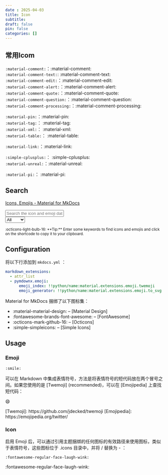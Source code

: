 ```yaml
---
date : 2025-04-03
title: Icon
subtitle: 
draft: false
pin: false
categories: []
---
```


## 常用Icom

`:material-comment:`：:material-comment:  
`:material-comment-text:`: :material-comment-text:  
`:material-comment-edit:`：:material-comment-edit:  
`:material-comment-alert:`：:material-comment-alert:  
`:material-comment-quote:`：:material-comment-quote:  
`:material-comment-question:`：:material-comment-question:  
`:material-comment-processing:`：:material-comment-processing:

`:material-pin:`：:material-pin:  
`:material-tag:`： :material-tag:  
`:material-xml:`： :material-xml:  
`:material-table:`： :material-table:

`:material-link:`：:material-link:

`:simple-cplusplus:`： :simple-cplusplus:  
`:material-unreal:`：:material-unreal:

`:material-pi:`： :material-pi:

## Search

[Icons, Emojis - Material for MkDocs](https://squidfunk.github.io/mkdocs-material/reference/icons-emojis/)

<div class="mdx-iconsearch" data-mdx-component="iconsearch">
  <input
    class="md-input md-input--stretch mdx-iconsearch__input"
    placeholder="Search the icon and emoji database"
    data-mdx-component="iconsearch-query"
  />
  <div class="mdx-iconsearch-result" data-mdx-component="iconsearch-result">
    <select
      class="mdx-iconsearch-result__select"
      data-mdx-component="iconsearch-select"
    >
      <option value="all" selected>All</option>
      <option value="icons">Icons</option>
      <option value="emojis">Emojis</option>
    </select>
    <div class="mdx-iconsearch-result__meta"></div>
    <ol class="mdx-iconsearch-result__list"></ol>
  </div>
</div>
<small>
  :octicons-light-bulb-16:
  **Tip:** Enter some keywords to find icons and emojis and click on the
  shortcode to copy it to your clipboard.
</small>

## Configuration

将以下行添加到 `mkdocs.yml` ：

```yaml
markdown_extensions:
  - attr_list
  - pymdownx.emoji:
      emoji_index: !!python/name:material.extensions.emoji.twemoji
      emoji_generator: !!python/name:material.extensions.emoji.to_svg
```

Material for MkDocs 捆绑了以下图标集：

- :material-material-design: – [Material Design]
- :fontawesome-brands-font-awesome: – [FontAwesome]
- :octicons-mark-github-16: – [Octicons]
- :simple-simpleicons: – [Simple Icons]

## Usage

### Emoji

``` title="Emoji"
:smile:
```
可以在 Markdown 中集成表情符号，方法是将表情符号的短代码放在两个冒号之间。如果您使用的是 [Twemoji] (recommended)，可以在 [Emojipedia] 上查找短代码：
<div class="result" markdown>

:smile:

</div>
  [Twemoji]: https://github.com/jdecked/twemoji
  [Emojipedia]: https://emojipedia.org/twitter/

### Icon

启用 Emoji 后，可以通过引用主题捆绑的任何图标的有效路径来使用图标，类似于表情符号，这些图标位于 .icons 目录中，并将 / 替换为 - ：

``` title="Icon"
:fontawesome-regular-face-laugh-wink:
```

<div class="result" markdown>

:fontawesome-regular-face-laugh-wink:

</div>
